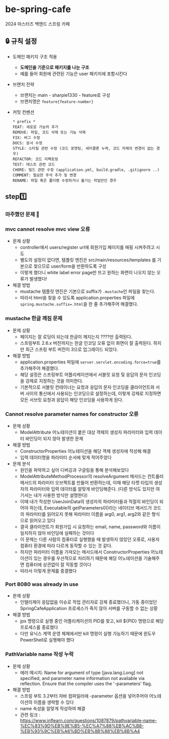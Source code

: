 # be-spring-cafe
2024 마스터즈 백엔드 스프링 카페

## 🔒 규칙 설정
- 도메인 패키지 구조 적용
    - **도메인을 기준으로 패키지를 나눈 구조**
    - 예를 들어 회원에 관련된 기능은 user 패키지에 포함시킨다

- 브랜치 전략
    - 브랜치는 main - sharpie1330 - feature로 구성
    - 브랜치명은 `feature{feature-number}`

- 커밋 컨벤션
    ```
    * prefix *
    FEAT: 새로운 기능의 추가
    REMOVE: 파일, 코드 삭제 또는 기능 삭제
    FIX: 버그 수정
    DOCS: 문서 수정
    STYLE: 스타일 관련 수정 (코드 포맷팅, 세미콜론 누락, 코드 자체의 변경이 없는 경우)
    REFACTOR: 코드 리팩토링
    TEST: 테스트 관련 코드
    CHORE: 빌드 관련 수정 (application.yml, build.gradle, .gitignore ..)
    COMMENT: 필요한 주석 추가 및 변경
    RENAME: 파일 혹은 폴더명 수정하거나 옮기는 작업만인 경우
    ```

## step1️⃣

### 마주했던 문제 🤔

### mvc cannot resolve mvc view 오류

- 문제 상황
  - controller에서 users/register url에 회원가입 페이지를 매핑 시켜주려고 시도
  - 별도의 설정이 없다면, 템플릿 엔진은 src/main/resources/templates 를 기본으로 찾으므로 user/form을 반환하도록 구성
  - 이렇게 했더니 white label error page만 뜨고 원하는 화면이 나오지 않는 오류가 발생했다!
- 해결 방법
  - mustache 템플릿 엔진은 기본으로 suffix가 `.mustache`인 파일을 찾는다.
  - 따라서 html을 찾을 수 있도록 application.properties 파일에 `spring.mustache.suffix=.html`을 한 줄 추가해주어 해결했다.

### mustache 한글 깨짐 문제

- 문제 상황
  - 페이지는 잘 로딩이 되는데 한글이 깨지는지 ????만 출력된다.
  - 스프링부트 2.6.x 버전까지는 한글 인코딩 오류 없이 화면이 잘 출력된다. 하지만 최근 스프링 부트 버전이 3으로 업그레이드 되었다.
- 해결 방법
  - application.properties 파일에 `server.servlet.encoding.force=true`를 추가해주어 해결했다.
  - 해당 설정은 스프링부트 어플리케이션에서 서블릿 요청 및 응답의 문자 인코딩을 강제로 지정하는 것을 의미한다.
  - 기본적으로 서블릿 컨테이너는 요청과 응답의 문자 인코딩을 클라이언트와 서버 사이의 통신에서 사용되는 인코딩으로 설정하는데, 이렇게 강제로 지정하면 모든 서브릿 요청과 응답이 해당 인코딩을 사용하게 된다.

### Cannot resolve parameter names for constructor 오류
- 문제 상황
  - ModelAttribute 어노테이션이 붙은 대상 객체의 생성자 파라미터와 입력 데이터 바인딩이 되지 않아 발생한 문제
- 해결 방법
  - ConstructorProperties 어노테이션을 해당 객체 생성자에 작성해 해결
  - 입력 데이터명을 파라미터 순서에 맞게 적어주었다
- 문제 분석
  - 원인을 파악하고 싶어 디버깅과 구글링을 통해 분석해보았다
  - ModelAttributeMethodProcessor의 resolveArgument 메서드는 컨트롤러 메서드의 파라미터 오브젝트를 만들어 반환하는데, 이때 해당 타켓 타입의 생성자의 파라미터와 입력 데이터를 알맞게 바인딩해준다. (다른 방식도 있지만 여기서는 내가 사용한 방식만 설명한다)
  - 이때 내가 작성한 UserJoinData의 생성자의 파라미터들과 적절히 바인딩이 되어야 하는데, Executable의 getParameters0()라는 네이티브 메서드가 코드의 파라미터를 읽어오지 못해 파라미터 이름을 arg0, arg1, arg2와 같은 형식으로 읽어오고 있다
  - 결국 클라이언트가 회원가입 시 요청하는 email, name, password와 이름이 일치하지 않아 바인딩에 실패하는 것이다
  - 이 문제는 다른 사람의 컴퓨터로 실행했을 때 발생하지 않았던 오류로, 사용자 컴퓨터 환경에 따라 다르게 동작할 수 있는 것 같다.
  - 하지만 파라미터 이름을 가져오는 메서드에서 ConstructorProperties 어노테이션이 있는 경우를 우선적으로 처리하기 때문에 해당 어노테이션을 기술해주면 컴퓨터에 상관없이 잘 작동할 것이다
  - 따라서 이렇게 문제를 종결했다

### Port 8080 was already in use
- 문제 상황
  - 인텔리제이 응답없음 이슈로 작업 관리자로 강제 종료했더니, 가동 중이었던 SpringCafeApplication 프로세스가 죽지 않아 서버를 구동할 수 없는 상황
- 해결 방법
  - jps 명령으로 실행 중인 어플리케이션의 PID를 찾고, kill ${PID} 명령으로 해당 프로세스를 종료했다
  - 다만 유닉스 계역 운영 체제에서만 kill 명령이 실행 가능하기 때문에 윈도우 PowerShell로 실행해야 했다

### PathVariable name 작성 누락
- 문제 상황
  - 에러 메시지: Name for argument of type [java.lang.Long] not specified, and parameter name information not available via reflection. Ensure that the compiler uses the '-parameters' flag.
- 해결 방법
  - 스프링 부트 3.2부터 자바 컴파일러에 -parameter 옵션을 넣어주어야 어노테이션의 이름을 생략할 수 있다
  - name 속성을 알맞게 작성하여 해결
  - 관련 링크 : https://www.inflearn.com/questions/1087879/pathvariable-name-%EC%83%9D%EB%9E%B5-%EC%A7%88%EB%AC%B8-%EB%93%9C%EB%A6%BD%EB%8B%88%EB%8B%A4